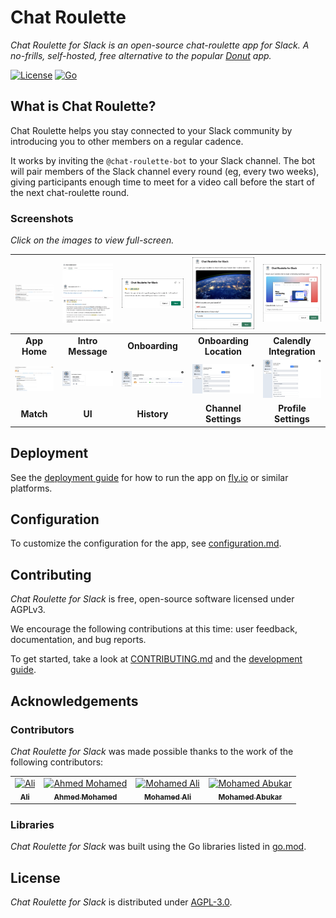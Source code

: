 # Chat Roulette

_Chat Roulette for Slack is an open-source chat-roulette app for Slack. A no-frills, self-hosted, free alternative to the popular [Donut](https://www.donut.com/) app._

[![License](https://img.shields.io/badge/License-AGPL-orange.svg)](https://www.gnu.org/licenses/agpl-3.0.en.html)
[![Go](https://img.shields.io/badge/Go-1.19-blue.svg)](#)

## What is Chat Roulette?

Chat Roulette helps you stay connected to your Slack community by introducing you to other members on a regular cadence.

It works by inviting the `@chat-roulette-bot` to your Slack channel. The bot will pair members of the Slack channel every round (eg, every two weeks), giving participants enough time to meet for a video call before the start of the next chat-roulette round.

### Screenshots

*Click on the images to view full-screen.*

| ![App Home](./docs/images/screenshots/app-home.png) | ![Intro Message](./docs/images/screenshots/intro-message.png) | ![Onboarding](./docs/images/screenshots/onboarding.png) | ![Onboarding](./docs/images/screenshots/onboarding-location.png) | ![Calendly](./docs/images/screenshots/calendly.png) |
| :--------: | :---------: | :-----: | :-----: | :-----: |
| __App Home__ | __Intro Message__  | __Onboarding__ | __Onboarding Location__ | __Calendly Integration__ |
| ![Match](./docs/images/screenshots/match.png) |![UI](./docs/images/screenshots/ui.png) | ![History](./docs/images/screenshots/history.png) | ![Channel Settings](./docs/images/screenshots/channel-settings.png) | ![Profile Settings](./docs/images/screenshots/profile-settings.png) |
| __Match__ | __UI__  | __History__ | __Channel Settings__ | __Profile Settings__ |


## Deployment

See the [deployment guide](./docs/deployment.md) for how to run the app on [fly.io](https://fly.io/) or similar platforms.

## Configuration

To customize the configuration for the app, see [configuration.md](./docs/configuration.md).

## Contributing

_Chat Roulette for Slack_ is free, open-source software licensed under AGPLv3.

We encourage the following contributions at this time: user feedback, documentation, and bug reports.

To get started, take a look at [CONTRIBUTING.md](./CONTRIBUTING.md) and the [development guide](./docs/development.md).

## Acknowledgements

### Contributors

_Chat Roulette for Slack_ was made possible thanks to the work of the following contributors:

<table>
  <tbody>
    <tr>
      <td align="center"><a href="https://github.com/bincyber"><img src="https://avatars.githubusercontent.com/u/25866883?v=4?s=100" width="100px;" alt="Ali"/><br /><sub><b>Ali</b></td>
      <td align="center"><a href="https://github.com/AhmedARmohamed"><img src="https://avatars.githubusercontent.com/u/44018986?v=4?s=100" width="100px;" alt="Ahmed Mohamed"/><br /><sub><b>Ahmed Mohamed</b></td>
      <td align="center"><a href="https://github.com/Mohamed-C0DE"><img src="https://avatars.githubusercontent.com/u/60451644?v=4?s=100" width="100px;" alt="Mohamed Ali"/><br /><sub><b>Mohamed Ali</b></td>
      <td align="center"><a href="https://github.com/moabukar"><img src="https://avatars.githubusercontent.com/u/76791648?v=4?s=100" width="100px;" alt="Mohamed Abukar"/><br /><sub><b>Mohamed Abukar</b></td>
    </tr>
  </tbody>
</table>

### Libraries

_Chat Roulette for Slack_ was built using the Go libraries listed in [go.mod](go.mod).

## License

_Chat Roulette for Slack_ is distributed under [AGPL-3.0](LICENSE).
